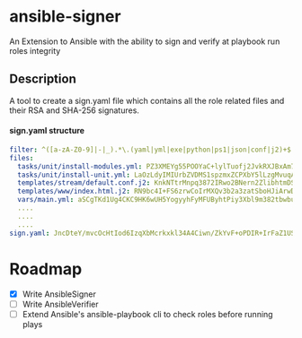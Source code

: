 # ansible-signer
An Extension to Ansible with the ability to sign and verify at playbook run roles integrity 

## Description
A tool to create a sign.yaml file which contains all the role related files and their RSA and SHA-256 signatures.  
#### sign.yaml structure
```yaml
filter: ^([a-zA-Z0-9]|-|_).*\.(yaml|yml|exe|python|ps1|json|conf|j2)+$
files:
  tasks/unit/install-modules.yml: PZ3XMEYg55POOYaC+lylTuofj2JvkRXJBxAm7+SXsaSb5Q2abUMqCnikTLvV4OsUU2cP+na5JwFE7O6kVE7fV2hZX+cN2ATx1JviEYUbThzSYJl9nH+yBYJeKAypNynfOU2KyuZ7g1sS1zPeeY65s7lgM6VPhlagjKVGrL6pyJ+9QJfxVNhEItDX5pFcKETUUGF+H9UmpVup0095sr9bYztvxq6oGVfznxG5eKPDMCPImil+/r9NovH615BA/Li9CRODkj4mLDAWu3GUWuPebPJ+KtpN0CehwYjFFvXQQ+Dg3jQpCWawsWyES3OeWdOXZ4f6QQsr/J4KaXdVevkknw==
  tasks/unit/install-unit.yml: LaOzLdyIMIUrbZVDMS1spzmxZCPXbY5lLzgMvuqAx4zJ6Vv6bhwa/ZM4Ltmu+O9/RBKmvkU3fjix+0QbPTG/Y84cAYFIYYePlVoCT1J/itCjXarWWVRgBAG2WQGtCny/oLgCG9bEkzLKmIgySPeDHYq0xp/rXJwmo6UXlkRirGNhzqapaEVY2lLD/jc60ccLecUf95IhpxZy9e7g0KZBF5W4aohl6rW4q66D9BWjgVEPzgsv4U7uu7aniHjV5lTwqOQ2PU0vTWscv2HgcLdG+6a4kIvzPvECDZ8xYt8350i9IgVaEL9BCe/G61U0mNePSG7r8EfAZ9VlcpwEiaIxZA==
  templates/stream/default.conf.j2: KnkNTtrMnpq3872IRwo2BNern2ZlibhtmDS6OK3yuV3bYSDxOv58wOn5i3WXuCkSy0EtIDseH8k4MkB1vp1wMQopVaVwISZ5XEN17Jbsmnpqd2KnvP4EVelrkgdWWEehoah9vX3WYSvCvh39wonMHBzj6uw7kwoaeC7O15wXNO1IeGIkSEeF5sKeCOFS1l2H65rVItZ+UMMZQMbtHvGlXMH9zyHz1+uXnxopYmurJiBReqmmVmseaCluijZm9m6nDA5FGj6zZE+a5+nZEIYhXMdAVWDSLnMLbN9tVM3NuUo/k5zYv/trSxpmm9S+8XIKacobu7lDtjmAdBUUNlhenQ==
  templates/www/index.html.j2: RN9bc4I+FS6zrwCoIrMXQv3b2a3zatSboHJiArwDhXcAPf6pspVe9+DVb5jGFx0KtMzf6/fzg1OL++aleGN4ICKs4UgrkxKQDMW3q/nu07IrFphBappMNMN5Zf3pQ+OOhtdGuvX2rejrYG61jIed714xxGdxaodKzxZiFh+acUipZ/bWaV6rtb+6+hNypK9BD4aRFJX0nGr9c+yKJqpG4OMyBoQWNdAOpHaFcGqjXrt5s5VUcdPik6Xil1ktQq6EHME901sCFcX81MXMG5wyh2Ne3OXvvI8vk8aLVYTp2bU7ZrfgD3Kv0wyexLC91xXLGOJgY9fIF51R5DGz9LoQ6w==
  vars/main.yml: aSCgTKd1Ug4CKC9HK6wUH5YogyyhFyMFUByhtPiy3Xbl9m382tbwbuw0DobzkdgWo5i6rvSre25ixE+3DN2DEYBUnVTS4rb9QA8IcXAE1uvBdAEBiSYknQc8ivyzgMLI1SU1drGHSgzKGxDILQy+HU8bFLK1dmdX5NHe1c99EyhWykircvt3ksZcA8/4FN37eLlcKW1NvJlaJHh8gMx9luouqdAEdRmUT9E3rOb/RBjuWVwQBE/9jkD0c8IDDxQ+nuUMkL/8QiOXNLf0bYLlPkpxtuBPaWrCYoDjF42S8M7Tne4hq/s3lYLSqZ+l+a19g/JIGXw+4eLeEezG9X4BxA==
  ....
  ....
  ....
sign.yaml: JncDteY/mvcOcHtIod6IzqXbMcrkxkl34A4Ciwn/ZkYvF+oPDIR+IrFaZ1USRO55RmLzcHjxdyhrBcPueFBDl2hszaRyr3eduBcmmTA2k3XScS6khy7F8rTYUjOtx8rS8oOciPjsaZghYSw8Aim1bm3Tb4NKRYR3BZvVKaAotwShCGiI2vl3jK2hug392qcKMXl/CmzoCq163XKQzB1m2pkQ7NCsVhv64AraA7CDCTvLip8ILCOQDQuEumq6aszZn+GZAvW3Qjy2GRJl6gRZkbFgLxj/n7EQdHLyVJ67/XYbhYEwbMq+HarapsGzJuEhDwzTHMrnADIOLnBLyTXKzw==
```

# Roadmap
- [X] Write AnsibleSigner
- [ ] Write AnsibleVerifier
- [ ] Extend Ansible's ansible-playbook cli to check roles before running plays
